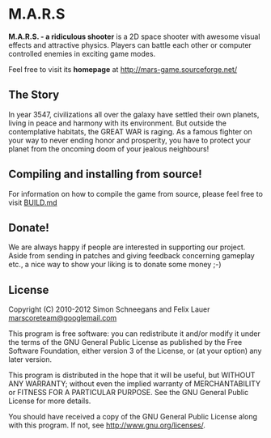 M.A.R.S
======

**M.A.R.S. - a ridiculous shooter** is a 2D space shooter with awesome visual effects and attractive physics. Players can battle each other or computer controlled enemies in exciting game modes. 

Feel free to visit its **homepage** at http://mars-game.sourceforge.net/

## The Story
In year 3547, civilizations all over the galaxy have settled their own planets, living in peace and harmony with its environment. But outside the contemplative habitats, the GREAT WAR is raging. As a famous fighter on your way to never ending honor and prosperity, you have to protect your planet from the oncoming doom of your jealous neighbours!

## Compiling and installing from source!
For information on how to compile the game from source, please feel free to visit [BUILD.md](BUILD.md)

## Donate!
We are always happy if people are interested in supporting our project. Aside from sending in patches and giving feedback concerning gameplay etc., a nice way to show your liking is to donate some money ;-)

## License

Copyright (C) 2010-2012 Simon Schneegans and Felix Lauer <marscoreteam@googlemail.com>

This program is free software: you can redistribute it and/or modify it under the terms of the GNU General Public License as published by the Free Software Foundation, either version 3 of the License, or (at your option) any later version.

This program is distributed in the hope that it will be useful, but WITHOUT ANY WARRANTY; without even the implied warranty of MERCHANTABILITY or FITNESS FOR A PARTICULAR PURPOSE.  See the GNU General Public License for more details.

You should have received a copy of the GNU General Public License along with this program.  If not, see <http://www.gnu.org/licenses/>.

